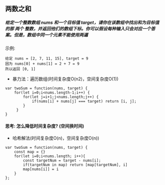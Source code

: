 ## 两数之和

#####  给定一个整数数组 nums 和一个目标值 target，请你在该数组中找出和为目标值的那 两个 整数，并返回他们的数组下标。你可以假设每种输入只会对应一个答案。但是，数组中同一个元素不能使用两遍

示例:

```
给定 nums = [2, 7, 11, 15], target = 9
因为 nums[0] + nums[1] = 2 + 7 = 9
所以返回 [0, 1]
```



* 暴力法：遍历数组(时间复杂度O(n2)，空间复杂度O(1))
```
var twoSum = function(nums, target) {
	for(let i=0;i<nums.length-1;i++) {
		for(let j=i+1;j<nums.length;j++) {
			if(nums[i] + nums[j] === target) return [i, j];
		}
	 }
}
```

#### 思考: 怎么降低时间复杂度?   (空间换时间)
* 哈希解法(时间复杂度O(n)，空间复杂度O(n))
```
var twoSum = function(nums, target) {
    const map = {}
    for(let i=0;i<nums.length; i++){
        const targetNum = target - nums[i];
        if(targetNum in map) return [map[targetNum], i]
        map[nums[i]] = i
    }  
};
```
